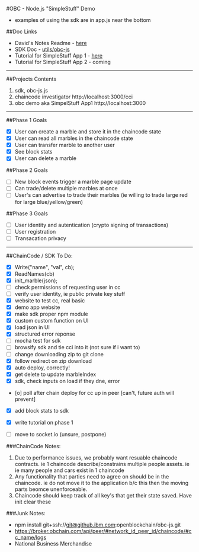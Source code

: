 #OBC - Node.js "SimpleStuff" Demo
- examples of using the sdk are in app.js near the bottom

##Doc Links
- David's Notes Readme - [here](./README.md)
- SDK Doc - [utils/obc-js](./utils/obc-js/README.md)
- Tutorial for SimpleStuff App 1 - [here](./simplestuff1_tutorial.md)
- Tutorial for SimpleStuff App 2 - coming

***

##Projects Contents
1. sdk, obc-js.js
1. chaincode investigator			http://localhost:3000/cci
1. obc demo aka SimpelStuff App1	http://localhost:3000

***

##Phase 1 Goals
- [x] User can create a marble and store it in the chaincode state
- [x] User can read all marbles in the chaincode state
- [x] User can transfer marble to another user
- [x] See block stats
- [x] User can delete a marble

##Phase 2 Goals
- [ ] New block events trigger a marble page update
- [ ] Can trade/delete multiple marbles at once
- [ ] User's can advertise to trade their marbles (ie willing to trade large red for large blue/yellow/green)

##Phase 3 Goals
- [ ] User identity and autentication (crypto signing of transactions)
- [ ] User registration
- [ ] Transacation privacy

***

##ChainCode / SDK To Do:
- [x] Write("name", "val", cb);
- [x] ReadNames(cb)
- [x] init_marble(json);
- [ ] check permissions of requesting user in cc
- [ ] verify user identity, ie public private key stuff
- [x] website to test cc, real basic
- [x] demo app website
- [x] make sdk proper npm module
- [x] custom custom function on UI
- [x] load json in UI
- [x] structured error reponse
- [ ] mocha test for sdk
- [ ] browsify sdk and tie cci into it (not sure if i want to)
- [ ] change downloading zip to git clone
- [x] follow redirect on zip download
- [x] auto deploy, correctly!
- [x] get delete to update marbleIndex
- [x] sdk, check inputs on load if they  dne, error
- [o] poll after chain deploy for cc up in peer [can't, future auth will prevent]
- [x] add block stats to sdk
- [x] write tutorial on phase 1
- [ ] move to socket.io (unsure, postpone)


###ChainCode Notes:
1. Due to performance issues, we probably want resuable chaincode contracts.  ie 1 chaincode describe/constrains multiple people assets. ie ie many people and cars exist in 1 chaincode
1. Any functionality that parties need to agree on should be in the chaincode.  ie do not move it to the application b/c this then the moving parts beomce unenforceable.
1. Chaincode should keep track of all key's that get their state saved.  Have init clear these

###Junk Notes:
- npm install git+ssh://git@github.ibm.com:openblockchain/obc-js.git
- https://broker.obchain.com/api/peer/#network_id_peer_id/chaincode/#cc_name/logs
- National Business Merchandise